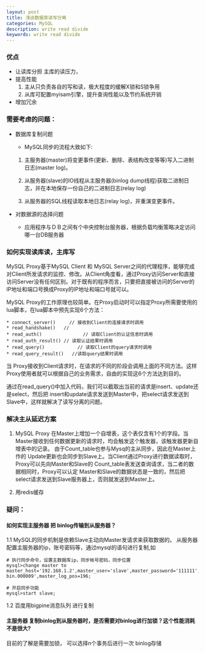 ```yaml
---
layout: post
title: 浅谈数据库读写分离  
categories: MySQL
description: write read divide
keywords: write read divide
---
```



### 优点

- 让读库分担 主库的读压力，
- 提高性能
	1. 主从只负责各自的写和读，极大程度的缓解X锁和S锁争用
	2. 从库可配置myisam引擎，提升查询性能以及节约系统开销
- 增加冗余

### 需要考虑的问题：

- 数据库复制问题

     - MySQL同步的流程大致如下: 
     1. 主服务器(master)将变更事件(更新、删除、表结构改变等等)写入二进制日志(master log)。 
     2. 从服务器(slave)的IO线程从主服务器(binlog dump线程)获取二进制日志，并在本地保存一份自己的二进制日志(relay log) 
	
     3. 从服务器的SQL线程读取本地日志(relay log)，并重演变更事件。
- 对数据源的选择问题
	- 应用程序与ＤＢ之间有个中央控制台服务器，根据负载均衡策略决定访问哪一台DB服务器

### 如何实现读库读，主库写

MySQL Proxy基于MySQL Client 和 MySQL Server之间的代理程序，能够完成对Client所发请求的监控、修改。从Client角度看，通过Proxy访问Server和直接访问Server没有任何区别。对于既有的程序而言，只要把直接被访问的Server的IP地址和端口号换成Proxy的IP地址和端口号就可以。

MySQL Proxy的工作原理也较简单。在Proxy启动时可以指定Proxy所需要使用的lua脚本，在lua脚本中预先实现6个方法： 

    * connect_server()     // 接收到Client的连接请求时调用 
    * read_handshake()   // 
    * read_auth()               // 读取Client的认证信息时调用 
    * read_auth_result() // 读取认证结果时调用 
    * read_query()            // 读取Client的query请求时调用 
    * read_query_result()   //读取query结果时调用 

当 Proxy接收到Client请求时，在请求的不同的阶段会调用上面的不同方法。这样Proxy使用者就可以根据自己的业务需求，自由的实现这6个方法达到目的。 

通过在read_query()中加入代码，我们可以截取出当前的请求是insert、update还是select，然后把 insert和update请求发送到Master中，把select请求发送到Slave中，这样就解决了读写分离的问题。

### 解决主从延迟方案

1. MySQL Proxy
在Master上增加一个自增表，这个表仅含有1个的字段。当Master接收到任何数据更新的请求时，均会触发这个触发器，该触发器更新自增表中的记录。
由于Count_table也参与Mysq的主从同步，因此在Master上作的 Update更新也会同步到Slave上。当Client通过Proxy进行数据读取时，Proxy可以先向Master和Slave的 Count_table表发送查询请求，当二者的数据相同时，Proxy可以认定 Master和Slave的数据状态是一致的，然后把select请求发送到Slave服务器上，否则就发送到Master上。

2. 用redis缓存

### 疑问：

#### 如何实现主服务器 把 binlog传输到从服务器？
1.1 MySQL的同步机制是依赖Slave主动向Master发请求来获取数据的。
从服务器配置主服务器的ip，账号密码等，通过mysql的语句进行复制,如
```
# 执行同步命令，设置主数据库ip，同步帐号密码，同步位置 
mysql>change master to master_host='192.168.1.2',master_user='slave',master_password='111111',master_log_file='mysql-bin.000009',master_log_pos=196; 
 
# 开启同步功能 
mysql>start slave;
```
1.2 百度用bigpine消息队列 进行复制

#### 主服务器 复制binlog到从服务器时，是否需要对binlog进行加锁？这个性能消耗不是很大?
目前的了解是需要加锁，
可以选择n个事务后进行一次 binlog存储
